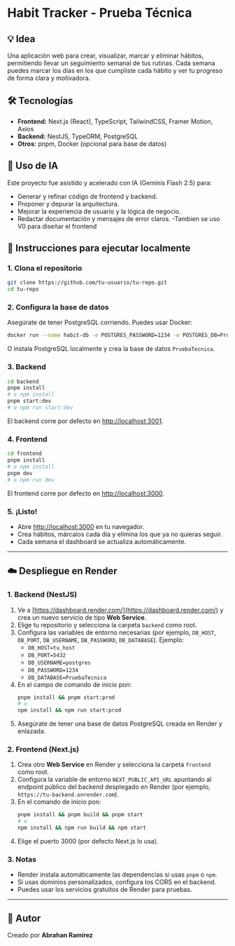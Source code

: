 # Habit Tracker - Prueba Técnica

## 💡 Idea

Una aplicación web para crear, visualizar, marcar y eliminar hábitos, permitiendo llevar un seguimiento semanal de tus rutinas. Cada semana puedes marcar los días en los que cumpliste cada hábito y ver tu progreso de forma clara y motivadora.

## 🛠️ Tecnologías

- **Frontend:** Next.js (React), TypeScript, TailwindCSS, Framer Motion, Axios
- **Backend:** NestJS, TypeORM, PostgreSQL
- **Otros:** pnpm, Docker (opcional para base de datos)

## 🤖 Uso de IA

Este proyecto fue asistido y acelerado con IA (Geminis Flash 2.5) para:
- Generar y refinar código de frontend y backend.
- Proponer y depurar la arquitectura.
- Mejorar la experiencia de usuario y la lógica de negocio.
- Redactar documentación y mensajes de error claros.
 -Tambien se uso V0 para diseñar el frontend

## 🚀 Instrucciones para ejecutar localmente

### 1. Clona el repositorio

```bash
git clone https://github.com/tu-usuario/tu-repo.git
cd tu-repo
```

### 2. Configura la base de datos

Asegúrate de tener PostgreSQL corriendo. Puedes usar Docker:

```bash
docker run --name habit-db -e POSTGRES_PASSWORD=1234 -e POSTGRES_DB=PruebaTecnica -p 5432:5432 -d postgres
```

O instala PostgreSQL localmente y crea la base de datos `PruebaTecnica`.

### 3. Backend

```bash
cd backend
pnpm install
# o npm install
pnpm start:dev
# o npm run start:dev
```

El backend corre por defecto en [http://localhost:3001](http://localhost:3001).

### 4. Frontend

```bash
cd frontend
pnpm install
# o npm install
pnpm dev
# o npm run dev
```

El frontend corre por defecto en [http://localhost:3000](http://localhost:3000).

### 5. ¡Listo!

- Abre [http://localhost:3000](http://localhost:3000) en tu navegador.
- Crea hábitos, márcalos cada día y elimina los que ya no quieras seguir.
- Cada semana el dashboard se actualiza automáticamente.

---

## ☁️ Despliegue en Render

### 1. Backend (NestJS)

1. Ve a [https://dashboard.render.com/](https://dashboard.render.com/) y crea un nuevo servicio de tipo **Web Service**.
2. Elige tu repositorio y selecciona la carpeta `backend` como root.
3. Configura las variables de entorno necesarias (por ejemplo, `DB_HOST`, `DB_PORT`, `DB_USERNAME`, `DB_PASSWORD`, `DB_DATABASE`). Ejemplo:
   - `DB_HOST=tu_host`
   - `DB_PORT=5432`
   - `DB_USERNAME=postgres`
   - `DB_PASSWORD=1234`
   - `DB_DATABASE=PruebaTecnica`
4. En el campo de comando de inicio pon:
   ```bash
   pnpm install && pnpm start:prod
   # o
   npm install && npm run start:prod
   ```
5. Asegúrate de tener una base de datos PostgreSQL creada en Render y enlazada.

### 2. Frontend (Next.js)

1. Crea otro **Web Service** en Render y selecciona la carpeta `frontend` como root.
2. Configura la variable de entorno `NEXT_PUBLIC_API_URL` apuntando al endpoint público del backend desplegado en Render (por ejemplo, `https://tu-backend.onrender.com`).
3. En el comando de inicio pon:
   ```bash
   pnpm install && pnpm build && pnpm start
   # o
   npm install && npm run build && npm start
   ```
4. Elige el puerto 3000 (por defecto Next.js lo usa).

### 3. Notas

- Render instala automáticamente las dependencias si usas `pnpm` o `npm`.
- Si usas dominios personalizados, configura los CORS en el backend.
- Puedes usar los servicios gratuitos de Render para pruebas.

---

## 👤 Autor

Creado por **Abrahan Ramírez**

